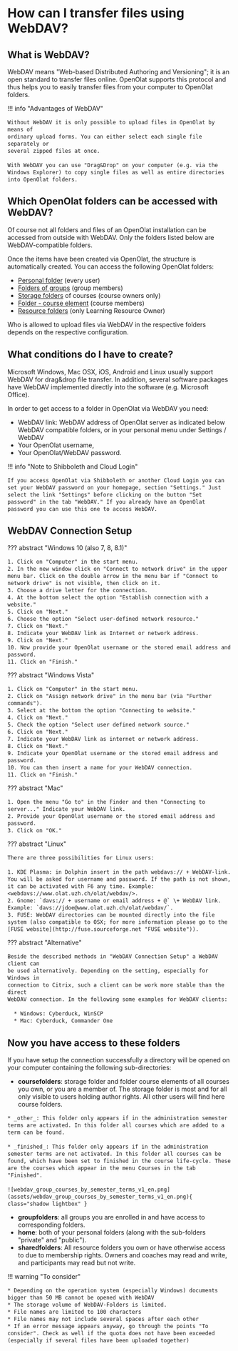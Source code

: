 # How can I transfer files using WebDAV?

## What is WebDAV?

WebDAV means "Web-based Distributed Authoring and Versioning"; it is an open
standard to transfer files online. OpenOlat supports this protocol and thus
helps you to easily transfer files from your computer to OpenOlat folders.

!!! info "Advantages of WebDAV"

    Without WebDAV it is only possible to upload files in OpenOlat by means of
    ordinary upload forms. You can either select each single file separately or
    several zipped files at once. 
    
    With WebDAV you can use "Drag&Drop" on your computer (e.g. via the Windows Explorer) to copy single files as well as entire directories into OpenOlat folders.

## Which OpenOlat folders can be accessed with WebDAV?

Of course not all folders and files of an OpenOlat installation can be accessed from outside with WebDAV. Only the folders listed below are WebDAV-compatible folders.

Once the items have been created via OpenOlat, the structure is automatically created. You can access the following OpenOlat folders:

  * [Personal folder](../../manual_user/personal_menu/Personal_folders.md) (every user)  
  * [Folders of groups](../../manual_user/groups/Using_Group_Tools.md) (group members)
  * [Storage folders](../../manual_user/learningresources/Storage_folder.md) of courses (course owners only)
  * [Folder - course element](../../manual_user/learningresources/Course_Element_Folder.md) (course members)
  * [Resource folders](../../manual_user/learningresources/Course_Settings.md#including-resource-folder) (only Learning Resource Owner)

Who is allowed to upload files via WebDAV in the respective folders depends on
the respective configuration.

## What conditions do I have to create?

Microsoft Windows, Mac OSX, iOS, Android and Linux usually support WebDAV for
drag&drop file transfer. In addition, several software packages have WebDAV
implemented directly into the software (e.g. Microsoft Office).

In order to get access to a folder in OpenOlat via WebDAV you need:

  * WebDAV link: WebDAV address of OpenOlat server as indicated below WebDAV compatible folders, or in your personal menu under Settings / WebDAV
  * Your OpenOlat username,
  * Your OpenOlat/WebDAV password.

!!! info "Note to Shibboleth and Cloud Login"

    If you access OpenOlat via Shibboleth or another Cloud Login you can set your WebDAV password on your homepage, section "Settings." Just select the link "Settings" before clicking on the button "Set password" in the tab "WebDAV." If you already have an OpenOlat password you can use this one to access WebDAV.


## WebDAV Connection Setup

??? abstract "Windows 10 (also 7, 8, 8.1)"

    1. Click on "Computer" in the start menu.
    2. In the new window click on "Connect to network drive" in the upper menu bar. Click on the double arrow in the menu bar if "Connect to network drive" is not visible, then click on it.
    3. Choose a drive letter for the connection.
    4. At the bottom select the option "Establish connection with a website."
    5. Click on "Next."
    6. Choose the option "Select user-defined network resource."
    7. Click on "Next."
    8. Indicate your WebDAV link as Internet or network address.
    9. Click on "Next."
    10. Now provide your OpenOlat username or the stored email address and password.
    11. Click on "Finish."

??? abstract "Windows Vista"

    1. Click on "Computer" in the start menu.
    2. Click on "Assign network drive" in the menu bar (via "Further commands").
    3. Select at the bottom the option "Connecting to website."
    4. Click on "Next."
    5. Check the option "Select user defined network source."
    6. Click on "Next."
    7. Indicate your WebDAV link as internet or network address.
    8. Click on "Next."
    9. Indicate your OpenOlat username or the stored email address and password.
    10. You can then insert a name for your WebDAV connection.
    11. Click on "Finish."

??? abstract "Mac"

    1. Open the menu "Go to" in the Finder and then "Connecting to server..." Indicate your WebDAV link.
    2. Provide your OpenOlat username or the stored email address and password.
    3. Click on "OK."

??? abstract "Linux"

    There are three possibilities for Linux users:

    1. KDE Plasma: in Dolphin insert in the path webdavs:// + WebDAV-link. You will be asked for username and password. If the path is not shown, it can be activated with F6 any time. Example: <webdavs://www.olat.uzh.ch/olat/webdav/>.
    2. Gnome: `davs:// + username or email address + @` \+ WebDAV link. Example: `davs://jdoe@www.olat.uzh.ch/olat/webdav/`.
    3. FUSE: WebDAV directories can be mounted directly into the file system (also compatible to OSX; for more information please go to the [FUSE website](http://fuse.sourceforge.net "FUSE website")).

??? abstract "Alternative"

    Beside the described methods in "WebDAV Connection Setup" a WebDAV client can
    be used alternatively. Depending on the setting, especially for Windows in
    connection to Citrix, such a client can be work more stable than the direct
    WebDAV connection. In the following some examples for WebDAV clients:

      * Windows: Cyberduck, WinSCP
      * Mac: Cyberduck, Commander One



## Now you have access to these folders

If you have setup the connection successfully a directory will be opened on
your computer containing the following sub-directories:

  *  **coursefolders**: storage folder and folder course elements of all courses you own, or you are a member of. The storage folder is most and for all only visible to users holding author rights. All other users will find here course folders.

    * _other_: This folder only appears if in the administration semester terms are activated. In this folder all courses which are added to a term can be found.
  
    * _finished_: This folder only appears if in the administration semester terms are not activated. In this folder all courses can be found, which have been set to finished in the course life-cycle. These are the courses which appear in the menu Courses in the tab "Finished".

    ![webdav_group_courses_by_semester_terms_v1_en.png](assets/webdav_group_courses_by_semester_terms_v1_en.png){ class="shadow lightbox" }

  *  **groupfolders**: all groups you are enrolled in and have access to corresponding folders.
  *  **home**: both of your personal folders (along with the sub-folders "private" and "public").
  *  **sharedfolders**: All resource folders you own or have otherwise access to due to membership rights. Owners and coaches may read and write, and participants may read but not write.


!!! warning "To consider"

    * Depending on the operation system (especially Windows) documents bigger than 50 MB cannot be opened with WebDAV
    * The storage volume of WebDAV-Folders is limited.
    * File names are limited to 100 characters
    * File names may not include several spaces after each other
    * If an error message appears anyway, go through the points "To consider". Check as well if the quota does not have been exceeded (especially if several files have been uploaded together)
